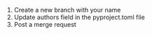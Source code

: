 1. Create a new branch with your name
2. Update authors field in the pyproject.toml file
3. Post a merge request
